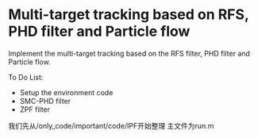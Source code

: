 # Multi-target tracking based on RFS, PHD filter and Particle flow
 
Implement the multi-target tracking based on the RFS filter, PHD filter and Particle flow. 

To Do List:
- Setup the environment code
- SMC-PHD filter
- ZPF filter

我们先从/only_code/important/code/IPF开始整理
主文件为run.m